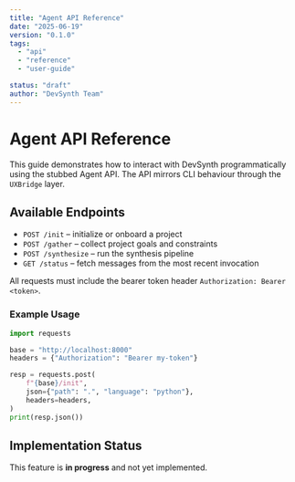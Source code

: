 ```yaml
---
title: "Agent API Reference"
date: "2025-06-19"
version: "0.1.0"
tags:
  - "api"
  - "reference"
  - "user-guide"

status: "draft"
author: "DevSynth Team"
---
```


# Agent API Reference

This guide demonstrates how to interact with DevSynth programmatically using the stubbed Agent API. The API mirrors CLI behaviour through the `UXBridge` layer.

## Available Endpoints

- `POST /init` – initialize or onboard a project
- `POST /gather` – collect project goals and constraints
- `POST /synthesize` – run the synthesis pipeline
- `GET /status` – fetch messages from the most recent invocation


All requests must include the bearer token header `Authorization: Bearer <token>`.

### Example Usage

```python
import requests

base = "http://localhost:8000"
headers = {"Authorization": "Bearer my-token"}

resp = requests.post(
    f"{base}/init",
    json={"path": ".", "language": "python"},
    headers=headers,
)
print(resp.json())
```
## Implementation Status

This feature is **in progress** and not yet implemented.
